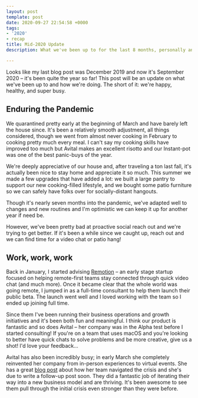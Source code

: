 ```yaml
---
layout: post
template: post
date: 2020-09-27 22:54:58 +0000
tags:
- '2020'
- recap
title: Mid-2020 Update
description: What we've been up to for the last 8 months, personally and professionally

---
```

Looks like my last blog post was December 2019 and now it's September 2020 – it's been quite the year so far! This post will be an update on what we've been up to and how we're doing. The short of it: we're happy, healthy, and super busy.

## Enduring the Pandemic

We quarantined pretty early at the beginning of March and have barely left the house since. It's been a relatively smooth adjustment, all things considered, though we went from almost never cooking in February to cooking pretty much every meal. I can't say my cooking skills have improved too much but Avital makes an excellent risotto and our Instant-pot was one of the best panic-buys of the year.

We're deeply appreciative of our house and, after traveling a ton last fall, it's actually been nice to stay home and appreciate it so much. This summer we made a few upgrades that have added a lot: we built a large pantry to support our new cooking-filled lifestyle, and we bought some patio furniture so we can safely have folks over for socially-distant hangouts.

Though it's nearly seven months into the pandemic, we've adapted well to changes and new routines and I'm optimistic we can keep it up for another year if need be.

However, we've been pretty bad at proactive social reach out and we're trying to get better. If it's been a while since we caught up, reach out and we can find time for a video chat or patio hang!

## Work, work, work

Back in January, I started advising [Remotion](http://remotion.com/) – an early stage startup focused on helping remote-first teams stay connected through quick video chat (and much more). Once it became clear that the whole world was going remote, I jumped in as a full-time consultant to help them launch their public beta. The launch went well and I loved working with the team so I ended up joining full time.

Since them I've been running their business operations and growth initiatives and it's been both fun and meaningful. I think our product is fantastic and so does Avital – her company was in the Alpha test before I started consulting! If you're on a team that uses macOS and you're looking to better have quick chats to solve problems and be more creative, give us a shot! I'd love your feedback...

Avital has also been incredibly busy; in early March she completely reinvented her company from in-person experiences to virtual events. She has a great [blog post](https://medium.com/@avitalungar/how-i-reinvented-our-company-in-5-days-24353c12819f) about how her team navigated the crisis and she's due to write a follow-up post soon. They did a fantastic job of iterating their way into a new business model and are thriving. It's been awesome to see them pull through the initial crisis even stronger than they were before.
